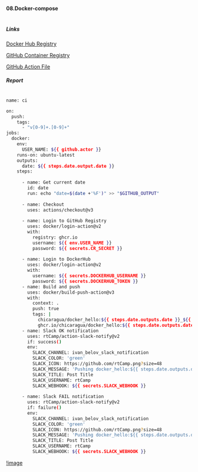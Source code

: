 #### 08.Docker-compose
#
#
#
##### Links
[Docker Hub Registry](https://hub.docker.com/repository/docker/chicaragua/docker_hello)

[GitHub Container Registry](https://github.com/users/chicaragua/packages/container/package/docker_hello)

[GitHub Action File](https://github.com/chicaragua/docker_build/blob/main/.github/workflows/main.yml)




##### Report
#
#
#
```bash
name: ci

on:
  push:
    tags:
      - "v[0-9]+.[0-9]+"
jobs:
  docker:
    env:
      USER_NAME: ${{ github.actor }}
    runs-on: ubuntu-latest
    outputs:
      date: ${{ steps.date.output.date }}
    steps:
    
      - name: Get current date
        id: date
        run: echo "date=$(date +'%F')" >> "$GITHUB_OUTPUT"
        
      - name: Checkout
        uses: actions/checkout@v3
        
      - name: Login to GitHub Registry
        uses: docker/login-action@v2
        with:
          registry: ghcr.io
          username: ${{ env.USER_NAME }}
          password: ${{ secrets.CR_SECRET }}
      
      - name: Login to DockerHub
        uses: docker/login-action@v2
        with:
          username: ${{ secrets.DOCKERHUB_USERNAME }}
          password: ${{ secrets.DOCKERHUB_TOKEN }}
      - name: Build and push
        uses: docker/build-push-action@v3
        with:
          context: .
          push: true
          tags: |
            chicaragua/docker_hello:${{ steps.date.outputs.date }}_${{ github.run_number }}
            ghcr.io/chicaragua/docker_hello:${{ steps.date.outputs.date }}_${{ github.run_number }}
      - name: Slack OK notification
        uses: rtCamp/action-slack-notify@v2
        if: success()
        env:
          SLACK_CHANNEL: ivan_belov_slack_notification
          SLACK_COLOR: 'green'
          SLACK_ICON: https://github.com/rtCamp.png?size=48
          SLACK_MESSAGE: 'Pushing docker_hello:${{ steps.date.outputs.date }}_${{ github.run_number }} image is SUCCESS'
          SLACK_TITLE: Post Title
          SLACK_USERNAME: rtCamp
          SLACK_WEBHOOK: ${{ secrets.SLACK_WEBHOOK }}
          
      - name: Slack FAIL notification
        uses: rtCamp/action-slack-notify@v2
        if: failure()
        env:
          SLACK_CHANNEL: ivan_belov_slack_notification
          SLACK_COLOR: 'green'
          SLACK_ICON: https://github.com/rtCamp.png?size=48
          SLACK_MESSAGE: 'Pushing docker_hello:${{ steps.date.outputs.date }}_${{ github.run_number }} image is FAIL'
          SLACK_TITLE: Post Title
          SLACK_USERNAME: rtCamp
          SLACK_WEBHOOK: ${{ secrets.SLACK_WEBHOOK }}
```
[!image](Screenshot_20221217_173719.png)
